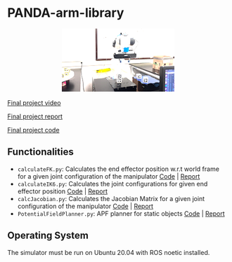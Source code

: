 # PANDA-arm-library
<!-- ### Date Created: 11/22/2022 -->

<!-- Contributors: Raima Sen -->

<p align="center">
<img src="video.gif" />
</p>

[Final project video](https://www.youtube.com/watch?v=p0JNyX4dsdw&ab_channel=RaimaSen)

[Final project report](meam5200_report.pdf)

[Final project code](https://github.com/raimasen1729/PANDA-arm-library/blob/e511252fecd815df7e184ccce0facfd6a767e2a4/final.py)

## Functionalities 
-  `calculateFK.py`: Calculates the end effector position w.r.t world frame for a given joint configuration of the manipulator [Code](Lab1/calculateFK.py) | [Report](Lab1/MEAM520_lab1-2.pdf)
-  `calculateIK6.py`: Calculates the joint configurations for given end effector position [Code](Lab2/calculateIK6.py) | [Report](Lab2/LAB2_MEAM520.pdf)
- `calcJacobian.py`: Calculates the Jacobian Matrix for a given joint configuration of the manipulator [Code](Lab3/calcJacobian.py) | [Report](Lab3/MEAM520_lab3-7.pdf)
- `PotentialFieldPlanner.py`: APF planner for static objects [Code](Lab4/lib/potentialFieldPlanner.py) | [Report](https://github.com/raimasen1729/PANDA-arm-library/blob/acd5d82f9ca838c3ae1991513e090b55b78cb29f/Lab4/Lab4%20Report.pdf)



## Operating System

The simulator must be run on Ubuntu 20.04 with ROS noetic installed.

